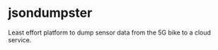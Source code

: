 jsondumpster
============

Least effort platform to dump sensor data from the 5G bike to a cloud service.
